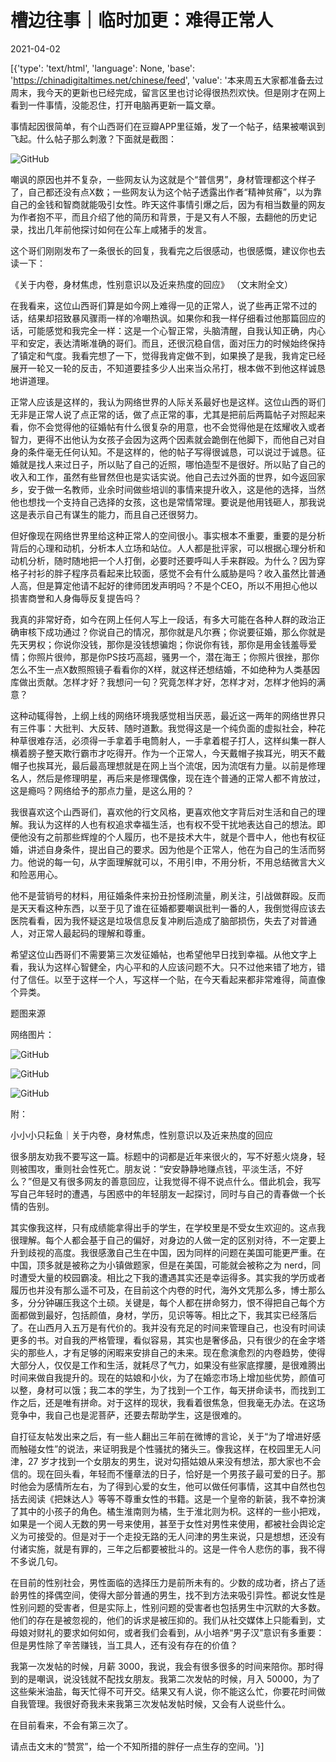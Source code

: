 # 槽边往事｜临时加更：难得正常人

2021-04-02

[{'type': 'text/html', 'language': None, 'base': 'https://chinadigitaltimes.net/chinese/feed', 'value': '本来周五大家都准备去过周末，我今天的更新也已经完成，留言区里也讨论得很热烈欢快。但是刚才在网上看到一件事情，没能忍住，打开电脑再更新一篇文章。

事情起因很简单，有个山西哥们在豆瓣APP里征婚，发了一个帖子，结果被嘲讽到飞起。什么帖子那么刺激？下面就是截图：

![GitHub](https://chinadigitaltimes.net/chinese/files/2021/04/post-664352-60674041855e6.)

嘲讽的原因也并不复杂，一些网友认为这就是个“普信男”，身材管理都这个样子了，自己都还没有点X数；一些网友认为这个帖子透露出作者“精神贫瘠”，以为靠自己的金钱和智商就能吸引女性。昨天这件事情引爆之后，因为有相当数量的网友为作者抱不平，而且介绍了他的简历和背景，于是又有人不服，去翻他的历史记录，找出几年前他探讨如何在公车上咸猪手的发言。

这个哥们刚刚发布了一条很长的回复，我看完之后很感动，也很感慨，建议你也去读一下：

《关于内卷，身材焦虑，性别意识以及近来热度的回应》  （文末附全文）

在我看来，这位山西哥们算是如今网上难得一见的正常人，说了些再正常不过的话，结果却招致暴风骤雨一样的冷嘲热讽。如果你和我一样仔细看过他那篇回应的话，可能感觉和我完全一样：这是一个心智正常，头脑清醒，自我认知正确，内心平和安定，表达清晰准确的哥们。而且，还很沉稳自信，面对压力的时候始终保持了镇定和气度。我看完想了一下，觉得我肯定做不到，如果换了是我，我肯定已经展开一轮又一轮的反击，不知道要挂多少人出来当众吊打，根本做不到他这样诚恳地讲道理。

正常人应该是这样的，我认为网络世界的人际关系最好也是这样。这位山西的哥们无非是正常人说了点正常的话，做了点正常的事，尤其是把前后两篇帖子对照起来看，你不会觉得他的征婚帖有什么很复杂的用意，也不会觉得他是在炫耀收入或者智力，更得不出他认为女孩子会因为这两个因素就会跪倒在他脚下，而他自己对自身的条件毫无任何认知。不是这样的，他的帖子写得很诚恳，可以说过于诚恳。征婚就是找人来过日子，所以贴了自己的近照，哪怕造型不是很好。所以贴了自己的收入和工作，虽然有些冒然但也是实话实说。他自己去过外面的世界，如今返回家乡，安于做一名教师，业余时间做些培训的事情来提升收入，这是他的选择，当然他也想找一个支持自己选择的女孩，这也是常情常理。要说是他用钱砸人，那我说这是表示自己有谋生的能力，而且自己还很努力。

但好像现在网络世界里给这种正常人的空间很小。事实根本不重要，重要的是分析背后的心理和动机，分析本人立场和站位。人人都是批评家，可以根据心理分析和动机分析，随时随地把一个人打倒，必要时还要呼叫人手来群殴。为什么？因为穿格子衬衫的胖子程序员看起来比较面，感觉不会有什么威胁是吗？收入虽然比普通人高，但是算定他请不起好的律师团发声明吗？不是个CEO，所以不用担心他以损害商誉和人身侮辱反复提告吗？

我真的非常好奇，如今在网上任何人写上一段话，有多大可能在各种人群的政治正确审核下成功通过？你说自己的情况，那你就是凡尔赛；你说要征婚，那么你就是先天男权；你说你没钱，那你是没钱想骗炮；你说你有钱，那你是用金钱羞辱爱情；你照片很帅，那是你PS技巧高超，骚男一个，潜在海王；你照片很挫，那你怎么不生一点X数照照镜子看看你的X样，就这样还想结婚，不如绝种为人类基因库做出贡献。怎样才好？我想问一句？究竟怎样才好，怎样才对，怎样才他妈的满意？

这种动辄得咎，上纲上线的网络环境我感觉相当厌恶，最近这一两年的网络世界只有三件事：大批判、大反转、随时道歉。我觉得这是一个纯负面的虚拟社会，种花种草很难存活，必须得一手拿着手电筒射人，一手拿着棍子打人，这样纠集一群人横着膀子整天欺行霸市才吃得开。作为一个正常人，今天戴帽子挨耳光，明天不戴帽子也挨耳光，最后最高理想就是在网上当个流氓，因为流氓有力量。以前是修理名人，然后是修理明星，再后来是修理偶像，现在连个普通的正常人都不肯放过，这是瘾吗？网络给予的那点力量，是这么用的？

我很喜欢这个山西哥们，喜欢他的行文风格，更喜欢他文字背后对生活和自己的理解。我认为这样的人也有权追求幸福生活，也有权不受干扰地表达自己的想法。即便他没有之前那些辉煌的个人履历，也不是技术大牛，就是个晋中人，他也有权征婚，讲述自身条件，提出自己的要求。因为他是个正常人，他在为自己的生活而努力。他说的每一句，从字面理解就可以，不用引申，不用分析，不用总结微言大义和险恶用心。

他不是营销号的材料，用征婚条件来扮丑扮怪刷流量，刷关注，引战做群殴。反而是天天看这种东西，以至于见了谁在征婚都要嘲讽批判一番的人，我倒觉得应该去医院看看，因为我怀疑这是垃圾信息反复冲刷后造成了脑部损伤，失去了对普通人，对正常人最起码的理解和尊重。

希望这位山西哥们不需要第三次发征婚帖，也希望他早日找到幸福。从他文字上看，我认为这样心智健全，内心平和的人应该问题不大。只不过他来错了地方，错付了信任。以至于这样一个人，写这样一个贴，在今天看起来都非常难得，简直像个异类。

题图来源

网络图片：

![GitHub](https://chinadigitaltimes.net/chinese/files/2021/04/image-1617379458094.png)

![GitHub](https://chinadigitaltimes.net/chinese/files/2021/04/image-1617379490752.png)

![GitHub](https://chinadigitaltimes.net/chinese/files/2021/04/image-1617379593389.png)



附：

小小小只耘鱼｜关于内卷，身材焦虑，性别意识以及近来热度的回应

很多朋友劝我不要写这一篇。标题中的词都是近年来很火的，写不好惹火烧身，轻则被围攻，重则社会性死亡。朋友说：“安安静静地赚点钱，平淡生活，不好么？”但是又有很多网友的善意回应，让我觉得不得不说点什么。借此机会，我写写自己年轻时的遭遇，与困惑中的年轻朋友一起探讨，同时与自己的青春做一个长情的告别。

其实像我这样，只有成绩能拿得出手的学生，在学校里是不受女生欢迎的。这点我很理解。每个人都会基于自己的偏好，对身边的人做一定的区别对待，不一定要上升到歧视的高度。我很感激自己生在中国，因为同样的问题在美国可能更严重。在中国，顶多就是被称之为小镇做题家，但是在美国，可能就会被称之为 nerd，同时遭受大量的校园霸凌。相比之下我的遭遇其实还是幸运得多。其实我的学历或者履历也并没有那么遥不可及，在目前这个内卷的时代，海外文凭那么多，博士那么多，分分钟碾压我这个土硕。关键是，每个人都在拼命努力，恨不得把自己每个方面都做到最好，包括颜值，身材，学历，见识等等。相比之下，我其实已经落后了。在山西月入五万是有代价的。我并没有充足的时间来管理自己，也没有时间读更多的书。对自我的严格管理，看似容易，其实也是奢侈品，只有很少的在金字塔尖的那些人，才有足够的闲暇来安排自己的未来。现在愈演愈烈的内卷趋势，使得大部分人，仅仅是工作和生活，就耗尽了气力，如果没有些家底撑腰，是很难腾出时间来做自我提升的。现在的姑娘和小伙，为了在婚恋市场上增加些优势，颜值可以整，身材可以饿；我二本的学生，为了找到一个工作，每天拼命读书，而找到工作之后，还是唯有拼命。对于这样的现状，我看着很焦急，但我毫无办法。在这场竞争中，我自己也是泥菩萨，还要去帮助学生，这是很难的。

自打征友帖发出来之后，有一些人翻出三年前在微博的言论，关于“为了增进好感而触碰女性”的说法，来证明我是个性骚扰的猪头三。像我这样，在校园里无人问津，27 岁才找到一个女朋友的男生，说对勾搭姑娘从来没有想法，那大家也不会信的。现在回头看，年轻而不懂章法的日子，恰好是一个男孩子最可爱的日子。那时他会为感情所左右，为了得到心爱的女生，他可以做任何事情，这其中自然也包括去阅读《把妹达人》等等不尊重女性的书籍。这是一个皇帝的新装，我不幸扮演了其中的小孩子的角色。橘生淮南则为橘，生于淮北则为枳。这样的一些小把戏，如果是一个阅人无数的男一号来使用，甚至于女性对男性来使用，都被社会舆论定义为可接受的。但是对于一个走投无路的无人问津的男生来说，只是想想，还没有付诸实施，就是有罪的，三年之后都要被批斗的。这是一件令人悲伤的事，我不得不多说几句。

在目前的性别社会，男性面临的选择压力是前所未有的。少数的成功者，挤占了适龄男性的择偶空间，使得大部分普通的男生，找不到方法来吸引异性。都说女性是性别问题的受害者，但是实际上，性别问题的受害者也包括男生中沉默的大多数。他们的存在是被忽视的，他们的诉求是被压抑的。我们从社交媒体上只能看到，丈母娘对财礼的要求如何如何，或者我们会看到，从小培养“男子汉”意识有多重要：但是男性除了辛苦赚钱，当工具人，还有没有存在的价值？

我第一次发帖的时候，月薪 3000，我说，我会有很多很多的时间来陪你。那时得到的是嘲讽，说没钱就不配找女朋友。我第二次发帖的时候，月入 50000，为了这些柴米油盐，每天忙得不可开交。结果又有人说，你不能这么忙，你要花时间做自我管理。我很好奇我未来我第三次发帖发帖时候，又会有人说些什么。

在目前看来，不会有第三次了。

请点击文末的“赞赏”，给一个不知所措的胖仔一点生存的空间。'}]
